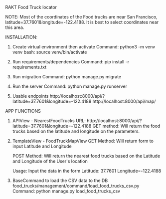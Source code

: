 RAKT Food Truck locator

NOTE: Most of the coordinates of the Food trucks are near San Francisco, latitude=37.7601&longitude=-122.4188. It is best to select coordinates near this area.

INSTALLATION:
1. Create virtual environment then activate
    Command:
    python3 -m venv venv
    bash: source venv/bin/activate

2. Run requirements/dependencies
    Command: pip install -r requirements.txt

3. Run migration
    Command: python manage.py migrate

4. Run the server
    Command: python manage.py runserver

5. Usable endpoints
    http://localhost:8000/api/?latitude=37.7601&longitude=-122.4188
    http://localhost:8000/api/map/

APP FUNCTIONS
1. APIView - NearestFoodTrucks
    URL: http://localhost:8000/api/?latitude=37.7601&longitude=-122.4188
    GET method: 
    Will return the food trucks based on the latitude and longitude on the parameters.

2. TemplateView - FoodTruckMapView
    GET Method:
    Will return form to input Latitude and Longitude

    POST Method:
    Will return the nearest food trucks based on the Latitude and Longitude of the User's location

    Usage: Input the data in the form
    Latitude: 37.7601
    Longitude=-122.4188

3. BaseCommand to load the CSV data to the DB
    food_trucks/management/command/load_food_trucks_csv.py
    Command: python manage.py load_food_trucks_csv